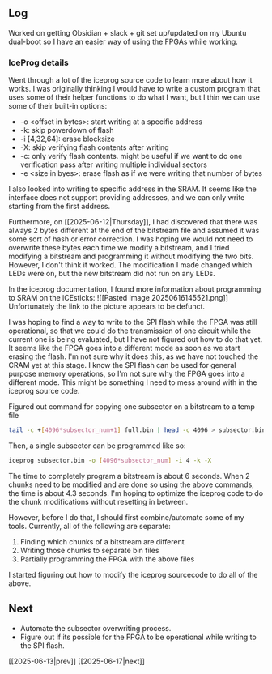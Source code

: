 ## Log
Worked on getting Obsidian + slack + git set up/updated on my Ubuntu dual-boot so I have an easier way of using the FPGAs while working. 

### IceProg details
Went through a lot of the iceprog source code to learn more about how it works. I was originally thinking I would have to write a custom program that uses some of their helper functions to do what I want, but I thin we can use some of their built-in options:
- -o \<offset in bytes\>: start writing at a specific address
- -k: skip powerdown of flash
- -i \[4,32,64\]: erase blocksize
- -X: skip verifying flash contents after writing
- -c: only verify flash contents. might be useful if we want to do one verification pass after writing multiple individual sectors
- -e \<size in byes\>: erase flash as if we were writing that number of bytes

I also looked into writing to specific address in the SRAM. It seems like the interface does not support providing addresses, and we can only write starting from the first address. 

Furthermore, on [[2025-06-12|Thursday]], I had discovered that there was always 2 bytes different at the end of the bitstream file and assumed it was some sort of hash or error correction. I was hoping we would not need to overwrite these bytes each time we modify a bitstream, and I tried modifying a bitstream and programming it without modifying the two bits. However, I don't think it worked. The modification I made changed which LEDs were on, but the new bitstream did not run on any LEDs.

In the iceprog documentation, I found more information about programming to SRAM on the iCEsticks:
![[Pasted image 20250616145521.png]]
Unfortunately the link to the picture appears to be defunct.

I was hoping to find a way to write to the SPI flash while the FPGA was still operational, so that we could do the transmission of one circuit while the current one is being evaluated, but I have not figured out how to do that yet. It seems like the FPGA goes into a different mode as soon as we start erasing the flash. I'm not sure why it does this, as we have not touched the CRAM yet at this stage. I know the SPI flash can be used for general purpose memory operations, so I'm not sure why the FPGA goes into a different mode. This might be something I need to mess around with in the iceprog source code.

Figured out command for copying one subsector on a bitstream to a temp file
```bash
tail -c +[4096*subsector_num+1] full.bin | head -c 4096 > subsector.bin
```
Then, a single subsector can be programmed like so:
```bash
iceprog subsector.bin -o [4096*subsector_num] -i 4 -k -X
```
The time to completely program a bitstream is about 6 seconds. When 2 chunks need to be modified and are done so using the above commands, the time is about 4.3 seconds. I'm hoping to optimize the iceprog code to do the chunk modifications without resetting in between. 

However, before I do that, I should first combine/automate some of my tools. Currently, all of the following are separate:
1. Finding which chunks of a bitstream are different
2. Writing those chunks to separate bin files
3. Partially programming the FPGA with the above files

I started figuring out how to modify the iceprog sourcecode to do all of the above.
## Next
- Automate the subsector overwriting process.
- Figure out if its possible for the FPGA to be operational while writing to the SPI flash.

[[2025-06-13|prev]] [[2025-06-17|next]]

